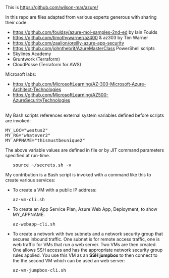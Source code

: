 This is <a target="_blank" href="https://github.com/wilson-mar/azure/">https://github.com/wilson-mar/azure/</a>

In this repo are files adapted from various experts generous with sharing their code:
   * https://github.com/fouldsy/azure-mol-samples-2nd-ed by Iain Foulds 
   * https://github.com/timothywarner/az400 & az303 by Tim Warner
   * https://github.com/zaalion/oreilly-azure-app-security
   * https://github.com/johnthebrit/AzureMasterClass PowerShell scripts
   * Skylines Academy
   * Gruntwork (Terraform)
   * CloudPosse (Terraform for AWS)
   
   Microsoft labs:
   * https://github.com/MicrosoftLearning/AZ-303-Microsoft-Azure-Architect-Technologies
   * https://github.com/MicrosoftLearning/AZ500-AzureSecurityTechnologies
   <br /><br />

My Bash scripts references external system variables defined before scripts are invoked:

   <pre>MY_LOC="westus2"
MY_RG="whatever2"
MY_APPNAME="thismustbeunique2"</pre>

The above variable values are defined in file or by JIT command parameters specified at run-time.
   <ul><tt>source ~/secrets.sh -v </tt></ul>
 
My contribution is a Bash script is invoked with a command like this to create various services:
* To create a VM with a public IP address:

   <tt>az-vm-cli.sh</tt> 

* To create an App Service Plan, Azure Web App, Deployment, to show MY_APPNAME.

   <tt>az-webapp-cli.sh</tt> 

* To create a network with two subnets and a network security group that secures inbound traffic. One subnet is for remote access traffic, one is web traffic for VMs that run a web server. Two VMs are then created. One allows SSH access and has the appropriate network security group rules applied. You use this VM as an <strong>SSH jumpbox</strong> to then connect to the the second VM which can be used an web server:

   <tt>az-vm-jumpbox-cli.sh</tt> 


